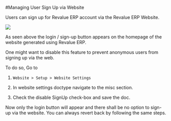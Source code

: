 #Managing User Sign Up via Website

Users can sign up for Revalue ERP account via the Revalue ERP Website.

<img src="{{docs_base_url}}/assets/img/website/website-login.png">

As seen above the login / sign-up button appears on the homepage of the website generated using Revalue ERP.

One might want to disable this feature to prevent anonymous users from signing up via the web.

To do so, Go to 

1. ` Website > Setup > Website Settings ` 

2. In website settings doctype navigate to the misc section.

3. Check the disable SignUp check-box and save the doc.

Now only the login button will appear and there shall be no option to sign-up via the website. You can always revert back by following the same steps.


<!-- markdown -->